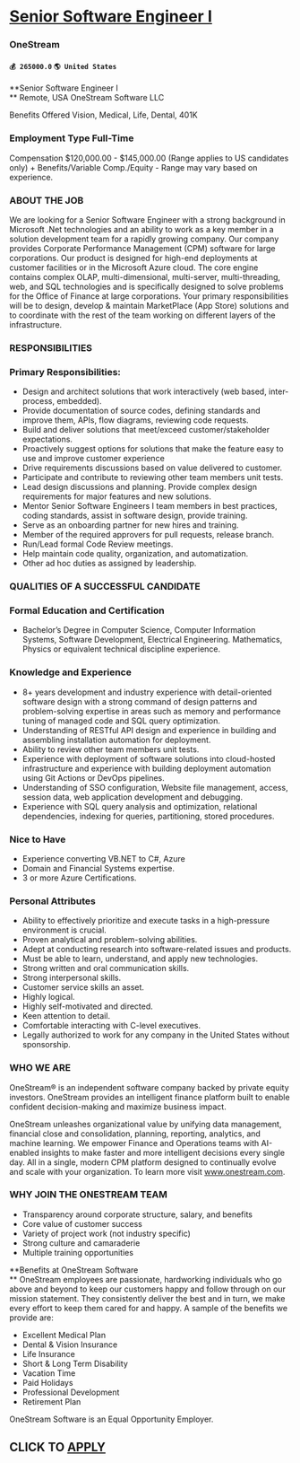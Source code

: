 # [Senior Software Engineer I](https://www.remotewlb.com/apply/senior-software-engineer-i-84126)  
### OneStream  
#### `💰 265000.0` `🌎 United States`  

**Senior Software Engineer I  
** Remote, USA OneStream Software LLC

Benefits Offered Vision, Medical, Life, Dental, 401K

### Employment Type Full-Time

Compensation $120,000.00 - $145,000.00 (Range applies to US candidates only) + Benefits/Variable Comp./Equity - Range may vary based on experience.

### ABOUT THE JOB

We are looking for a Senior Software Engineer with a strong background in Microsoft .Net technologies and an ability to work as a key member in a solution development team for a rapidly growing company. Our company provides Corporate Performance Management (CPM) software for large corporations. Our product is designed for high-end deployments at customer facilities or in the Microsoft Azure cloud. The core engine contains complex OLAP, multi-dimensional, multi-server, multi-threading, web, and SQL technologies and is specifically designed to solve problems for the Office of Finance at large corporations. Your primary responsibilities will be to design, develop & maintain MarketPlace (App Store) solutions and to coordinate with the rest of the team working on different layers of the infrastructure.

### RESPONSIBILITIES

### Primary Responsibilities:

  * Design and architect solutions that work interactively (web based, inter-process, embedded).
  * Provide documentation of source codes, defining standards and improve them, APIs, flow diagrams, reviewing code requests.
  * Build and deliver solutions that meet/exceed customer/stakeholder expectations.
  * Proactively suggest options for solutions that make the feature easy to use and improve customer experience
  * Drive requirements discussions based on value delivered to customer.
  * Participate and contribute to reviewing other team members unit tests.
  * Lead design discussions and planning. Provide complex design requirements for major features and new solutions.
  * Mentor Senior Software Engineers I team members in best practices, coding standards, assist in software design, provide training.
  * Serve as an onboarding partner for new hires and training.
  * Member of the required approvers for pull requests, release branch.
  * Run/Lead formal Code Review meetings.
  * Help maintain code quality, organization, and automatization.
  * Other ad hoc duties as assigned by leadership.

### QUALITIES OF A SUCCESSFUL CANDIDATE

### Formal Education and Certification

  * Bachelor’s Degree in Computer Science, Computer Information Systems, Software Development, Electrical Engineering. Mathematics, Physics or equivalent technical discipline experience.

### Knowledge and Experience

  * 8+ years development and industry experience with detail-oriented software design with a strong command of design patterns and problem-solving expertise in areas such as memory and performance tuning of managed code and SQL query optimization.
  * Understanding of RESTful API design and experience in building and assembling installation automation for deployment.
  * Ability to review other team members unit tests.
  * Experience with deployment of software solutions into cloud-hosted infrastructure and experience with building deployment automation using Git Actions or DevOps pipelines.
  * Understanding of SSO configuration, Website file management, access, session data, web application development and debugging.
  * Experience with SQL query analysis and optimization, relational dependencies, indexing for queries, partitioning, stored procedures.

### Nice to Have

  * Experience converting VB.NET to C#, Azure
  * Domain and Financial Systems expertise.
  * 3 or more Azure Certifications.

### Personal Attributes

  * Ability to effectively prioritize and execute tasks in a high-pressure environment is crucial.
  * Proven analytical and problem-solving abilities.
  * Adept at conducting research into software-related issues and products.
  * Must be able to learn, understand, and apply new technologies.
  * Strong written and oral communication skills.
  * Strong interpersonal skills.
  * Customer service skills an asset.
  * Highly logical.
  * Highly self-motivated and directed.
  * Keen attention to detail.
  * Comfortable interacting with C-level executives.
  * Legally authorized to work for any company in the United States without sponsorship.

### WHO WE ARE

OneStream® is an independent software company backed by private equity investors. OneStream provides an intelligent finance platform built to enable confident decision-making and maximize business impact.

OneStream unleashes organizational value by unifying data management, financial close and consolidation, planning, reporting, analytics, and machine learning. We empower Finance and Operations teams with AI-enabled insights to make faster and more intelligent decisions every single day. All in a single, modern CPM platform designed to continually evolve and scale with your organization. To learn more visit www.onestream.com.

### WHY JOIN THE ONESTREAM TEAM

  * Transparency around corporate structure, salary, and benefits
  * Core value of customer success
  * Variety of project work (not industry specific) 
  * Strong culture and camaraderie
  * Multiple training opportunities  
  

 **Benefits at OneStream Software  
** OneStream employees are passionate, hardworking individuals who go above and beyond to keep our customers happy and follow through on our mission statement. They consistently deliver the best and in turn, we make every effort to keep them cared for and happy. A sample of the benefits we provide are:

  * Excellent Medical Plan
  * Dental & Vision Insurance
  * Life Insurance
  * Short & Long Term Disability
  * Vacation Time
  * Paid Holidays
  * Professional Development
  * Retirement Plan

OneStream Software is an Equal Opportunity Employer.

  
## CLICK TO [APPLY](https://www.remotewlb.com/apply/senior-software-engineer-i-84126)

